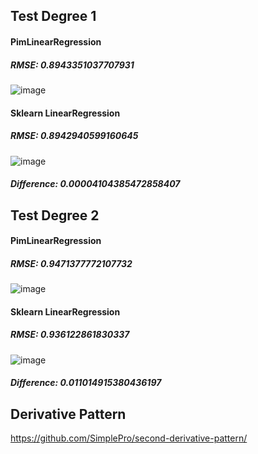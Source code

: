 Test Degree 1
---------
#### PimLinearRegression
##### RMSE: 0.8943351037707931
![image](https://user-images.githubusercontent.com/66504341/109370955-e634dc80-78e5-11eb-9f8a-8daca5f4e515.png)

#### Sklearn LinearRegression
##### RMSE: 0.8942940599160645
![image](https://user-images.githubusercontent.com/66504341/109370977-095f8c00-78e6-11eb-967a-598face246f0.png)

##### Difference: 0.00004104385472858407

Test Degree 2
--------
#### PimLinearRegression
##### RMSE: 0.9471377772107732
![image](https://user-images.githubusercontent.com/66504341/109467852-21ced280-7aaf-11eb-95fe-a6d0a075800f.png)

#### Sklearn LinearRegression
##### RMSE: 0.936122861830337
![image](https://user-images.githubusercontent.com/66504341/109407456-50bc4a00-79c4-11eb-82db-2944a9f1f219.png)

##### Difference: 0.011014915380436197

Derivative Pattern
----------
https://github.com/SimplePro/second-derivative-pattern/
